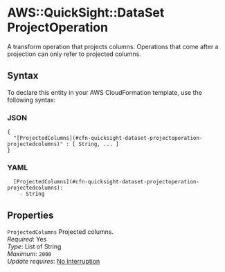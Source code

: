 # AWS::QuickSight::DataSet ProjectOperation<a name="aws-properties-quicksight-dataset-projectoperation"></a>

A transform operation that projects columns\. Operations that come after a projection can only refer to projected columns\.

## Syntax<a name="aws-properties-quicksight-dataset-projectoperation-syntax"></a>

To declare this entity in your AWS CloudFormation template, use the following syntax:

### JSON<a name="aws-properties-quicksight-dataset-projectoperation-syntax.json"></a>

```
{
  "[ProjectedColumns](#cfn-quicksight-dataset-projectoperation-projectedcolumns)" : [ String, ... ]
}
```

### YAML<a name="aws-properties-quicksight-dataset-projectoperation-syntax.yaml"></a>

```
  [ProjectedColumns](#cfn-quicksight-dataset-projectoperation-projectedcolumns): 
    - String
```

## Properties<a name="aws-properties-quicksight-dataset-projectoperation-properties"></a>

`ProjectedColumns`  <a name="cfn-quicksight-dataset-projectoperation-projectedcolumns"></a>
Projected columns\.  
*Required*: Yes  
*Type*: List of String  
*Maximum*: `2000`  
*Update requires*: [No interruption](https://docs.aws.amazon.com/AWSCloudFormation/latest/UserGuide/using-cfn-updating-stacks-update-behaviors.html#update-no-interrupt)